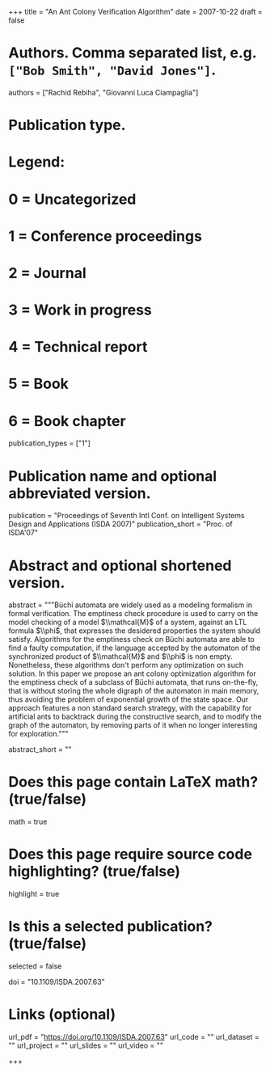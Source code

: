+++
title = "An Ant Colony Verification Algorithm"
date = 2007-10-22
draft = false

# Authors. Comma separated list, e.g. `["Bob Smith", "David Jones"]`.
authors = ["Rachid Rebiha", "Giovanni Luca Ciampaglia"]

# Publication type.
# Legend:
# 0 = Uncategorized
# 1 = Conference proceedings
# 2 = Journal
# 3 = Work in progress
# 4 = Technical report
# 5 = Book
# 6 = Book chapter
publication_types = ["1"]

# Publication name and optional abbreviated version.
publication = "Proceedings of Seventh Intl Conf. on Intelligent Systems Design and Applications (ISDA 2007)"
publication_short = "Proc. of ISDA'07"

# Abstract and optional shortened version.
abstract = """Büchi automata are widely used as a modeling formalism in
formal verification. The emptiness check procedure is used to carry on the
model checking of a model $\\mathcal{M}$ of a system, against an LTL formula
$\\phi$, that expresses the desidered properties the system should satisfy.
Algorithms for the emptiness check on Büchi automata are able to find a
faulty computation, if the language accepted by the automaton of the
synchronized product of $\\mathcal{M}$ and $\\phi$ is non empty. Nonetheless,
these algorithms don't perform any optimization on such solution. In this
paper we propose an ant colony optimization algorithm for the emptiness
check of a subclass of Büchi automata, that runs on-the-fly, that is
without storing the whole digraph of the automaton in main memory, thus
avoiding the problem of exponential growth of the state space. Our approach
features a non standard search strategy, with the capability for artificial
ants to backtrack during the constructive search, and to modify the graph
of the automaton, by removing parts of it when no longer interesting for
exploration."""

abstract_short = ""

# Does this page contain LaTeX math? (true/false)
math = true

# Does this page require source code highlighting? (true/false)
highlight = true

# Is this a selected publication? (true/false)
selected = false

doi = "10.1109/ISDA.2007.63"

# Links (optional)
url_pdf = "https://doi.org/10.1109/ISDA.2007.63"
url_code = ""
url_dataset = ""
url_project = ""
url_slides = ""
url_video = ""

+++
